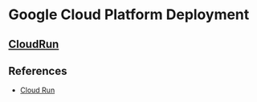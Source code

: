 # Google Cloud Platform Deployment

## [CloudRun](./doc/CloudRun.md)

## References

- [Cloud Run](https://cloud.google.com/run)
